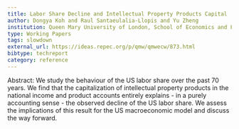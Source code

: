 ```yaml
---
title: Labor Share Decline and Intellectual Property Products Capital
author: Dongya Koh and Raul Santaeulalia-Llopis and Yu Zheng
institution: Queen Mary University of London, School of Economics and Finance
type: Working Papers
tags: slowdown
external_url: https://ideas.repec.org/p/qmw/qmwecw/873.html
bibtype: techreport
category: reference
---
```

Abstract:  We study the behaviour of the US labor share over the past 70 years. We find that the capitalization of intellectual property products in the national income and product accounts entirely explains - in a purely accounting sense - the observed decline of the US labor share. We assess the implications of this result for the US macroeconomic model and discuss the way forward.
